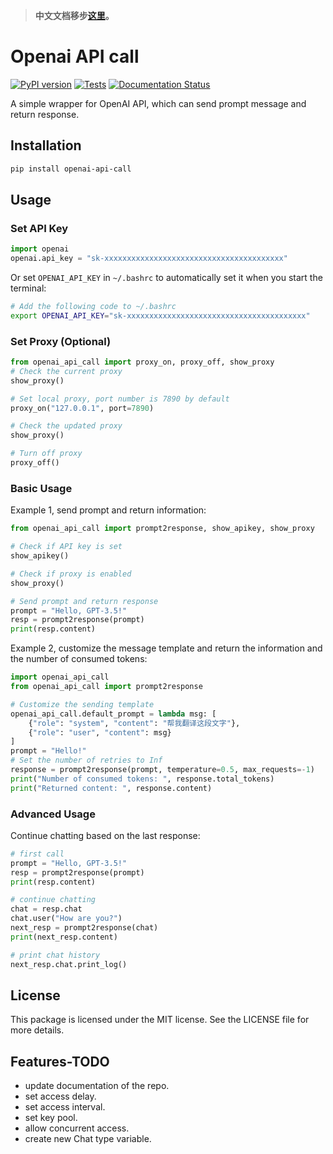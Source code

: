 > **中文文档移步[这里](README_zh_CN.md)。**

# Openai API call
[![PyPI version](https://img.shields.io/pypi/v/openai_api_call.svg)](https://pypi.python.org/pypi/openai_api_call)
[![Tests](https://github.com/RexWzh/openai_api_call/actions/workflows/test.yml/badge.svg)](https://github.com/RexWzh/openai_api_call/actions/workflows/test.yml/)
[![Documentation Status](https://img.shields.io/badge/docs-github_pages-blue.svg)](https://apicall.wzhecnu.cn)

<!-- 
[![Updates](https://pyup.io/repos/github/RexWzh/openai_api_call/shield.svg)](https://pyup.io/repos/github/RexWzh/openai_api_call/) 
-->

A simple wrapper for OpenAI API, which can send prompt message and return response.

## Installation

```bash
pip install openai-api-call
```

## Usage

### Set API Key

```py
import openai
openai.api_key = "sk-xxxxxxxxxxxxxxxxxxxxxxxxxxxxxxxxxxxxxxxx"
```

Or set `OPENAI_API_KEY` in `~/.bashrc` to automatically set it when you start the terminal:

```bash
# Add the following code to ~/.bashrc
export OPENAI_API_KEY="sk-xxxxxxxxxxxxxxxxxxxxxxxxxxxxxxxxxxxxxxxx"
```

### Set Proxy (Optional)

```py
from openai_api_call import proxy_on, proxy_off, show_proxy
# Check the current proxy
show_proxy()

# Set local proxy, port number is 7890 by default
proxy_on("127.0.0.1", port=7890)

# Check the updated proxy
show_proxy()

# Turn off proxy
proxy_off() 
```

### Basic Usage

Example 1, send prompt and return information:

```python
from openai_api_call import prompt2response, show_apikey, show_proxy

# Check if API key is set
show_apikey()

# Check if proxy is enabled
show_proxy()

# Send prompt and return response
prompt = "Hello, GPT-3.5!"
resp = prompt2response(prompt)
print(resp.content)
```

Example 2, customize the message template and return the information and the number of consumed tokens:

```python
import openai_api_call
from openai_api_call import prompt2response

# Customize the sending template
openai_api_call.default_prompt = lambda msg: [
    {"role": "system", "content": "帮我翻译这段文字"},
    {"role": "user", "content": msg}
]
prompt = "Hello!"
# Set the number of retries to Inf
response = prompt2response(prompt, temperature=0.5, max_requests=-1)
print("Number of consumed tokens: ", response.total_tokens)
print("Returned content: ", response.content)
```

### Advanced Usage

Continue chatting based on the last response:

```python
# first call
prompt = "Hello, GPT-3.5!"
resp = prompt2response(prompt)
print(resp.content)

# continue chatting
chat = resp.chat
chat.user("How are you?")
next_resp = prompt2response(chat)
print(next_resp.content)

# print chat history
next_resp.chat.print_log()
```

## License

This package is licensed under the MIT license. See the LICENSE file for more details.

## Features-TODO

* update documentation of the repo.
* set access delay.
* set access interval.
* set key pool.
* allow concurrent access.
* create new Chat type variable.